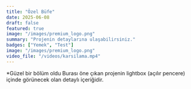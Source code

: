 ```yaml
---
title: "Özel Büfe"
date: 2025-06-08
draft: false
featured: true
image: "/images/premium_logo.png"
summary: "Projenin detaylarına ulaşabilirsiniz."
badges: ["Yemek", "Test"]
image: "/images/premium_logo.png"
video_file: "/videos/karsilama.mp4"
---
```

 *Güzel bir bölüm oldu
Burası öne çıkan projenin lightbox (açılır pencere) içinde görünecek olan detaylı içeriğidir.